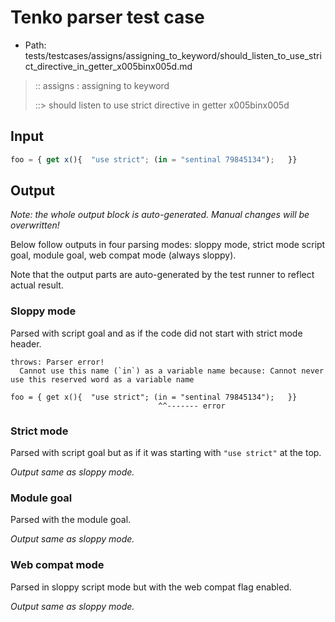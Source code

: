 # Tenko parser test case

- Path: tests/testcases/assigns/assigning_to_keyword/should_listen_to_use_strict_directive_in_getter_x005binx005d.md

> :: assigns : assigning to keyword
>
> ::> should listen to use strict directive in getter x005binx005d

## Input

`````js
foo = { get x(){  "use strict"; (in = "sentinal 79845134");   }}
`````

## Output

_Note: the whole output block is auto-generated. Manual changes will be overwritten!_

Below follow outputs in four parsing modes: sloppy mode, strict mode script goal, module goal, web compat mode (always sloppy).

Note that the output parts are auto-generated by the test runner to reflect actual result.

### Sloppy mode

Parsed with script goal and as if the code did not start with strict mode header.

`````
throws: Parser error!
  Cannot use this name (`in`) as a variable name because: Cannot never use this reserved word as a variable name

foo = { get x(){  "use strict"; (in = "sentinal 79845134");   }}
                                 ^^------- error
`````

### Strict mode

Parsed with script goal but as if it was starting with `"use strict"` at the top.

_Output same as sloppy mode._

### Module goal

Parsed with the module goal.

_Output same as sloppy mode._

### Web compat mode

Parsed in sloppy script mode but with the web compat flag enabled.

_Output same as sloppy mode._
